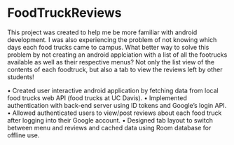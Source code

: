 # FoodTruckReviews

This project was created to help me be more familiar with android development. 
I was also experiencing the problem of not knowing which days each food trucks came to campus.
What better way to solve this problem by not creating an android applciation with a list of all the footrucks available
as well as their respective menus? Not only the list view of the contents of each foodtruck, but also a tab to view the
reviews left by other students! 

• Created user interactive android application by fetching data from local food trucks web API (food trucks at UC Davis).
• Implemented authentication with back-end server using ID tokens and Google’s login API.
• Allowed authenticated users to view/post reviews about each food truck after logging into their Google account.
• Designed tab layout to switch between menu and reviews and cached data using Room database for offline use.
